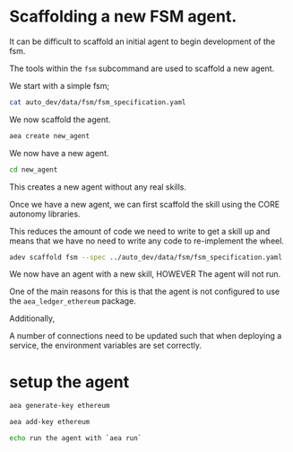 # Scaffolding a new FSM agent.

It can be difficult to scaffold an initial agent to begin development of the fsm.

The tools within the `fsm` subcommand are used to scaffold a new agent.

We start with a simple fsm;

```bash
cat auto_dev/data/fsm/fsm_specification.yaml
```

We now scaffold the agent.

```bash
aea create new_agent
```
We now have a new agent.

```bash
cd new_agent
```

This creates a new agent without any real skills.

Once we have a new agent, we can first scaffold the skill using the CORE autonomy libraries.

This reduces the amount of code we need to write to get a skill up and means that we have no need to write any code to re-implement the wheel.

```bash
adev scaffold fsm --spec ../auto_dev/data/fsm/fsm_specification.yaml
```

We now have an agent with a new skill, HOWEVER
The agent will not run.

One of the main reasons for this is that the agent is not configured to use the `aea_ledger_ethereum` package.

Additionally,

A number of connections need to be updated such that when deploying a service, the environment variables are set correctly.


# setup the agent

```bash
aea generate-key ethereum
```
```bash
aea add-key ethereum
```

```bash
echo run the agent with `aea run`
```

